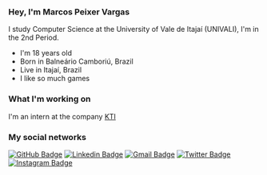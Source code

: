 ### Hey, I'm Marcos Peixer Vargas

 I study Computer Science at the University of Vale de Itajaí (UNIVALI), I'm in the 2nd Period. 
 
 - I'm 18 years old 
 - Born in Balneário Camboriú, Brazil
 - Live in Itajaí, Brazil
 - I like so much games

### What I'm working on

I'm an intern at the company [KTI](https://kti.inf.br)

### My social networks

[![GitHub Badge](https://img.shields.io/badge/-GitHub-black?style=flat-square&logo=Github&logoColor=white&link=https://https://github.com/M4rcosVargas)](https://github.com/M4rcosVargas) 
[![Linkedin Badge](https://img.shields.io/badge/-LinkedIn-blue?style=flat-square&logo=Linkedin&logoColor=white&link=https://www.linkedin.com/in/marcos-peixer-vargas-2b3bb01b0/)](https://www.linkedin.com/in/marcos-peixer-vargas-2b3bb01b0/) 
[![Gmail Badge](https://img.shields.io/badge/-Gmail-c14438?style=flat-square&logo=Gmail&logoColor=white&link=mailto:marcospv.mp@gmail.com)](mailto:marcospv.mp@gmail.com) 
[![Twitter Badge](https://img.shields.io/badge/-Twitter-1ca0f1?style=flat-square&labelColor=1ca0f1&logo=twitter&logoColor=white&link=https://twitter.com/MarcosPeixer)](https://twitter.com/MarcosPeixer) 
[![Instagram Badge](https://img.shields.io/badge/-Instagram-violet?style=flat-square&logo=Instagram&logoColor=white&link=https://www.instagram.com/marcos_peixer/)
](https://www.instagram.com/marcos_peixer/)
